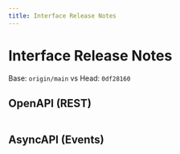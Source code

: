 ```yaml
---
title: Interface Release Notes
---
```


# Interface Release Notes

Base: `origin/main` vs Head: `0df28160`

## OpenAPI (REST)

```diff

```

## AsyncAPI (Events)

```diff

```

